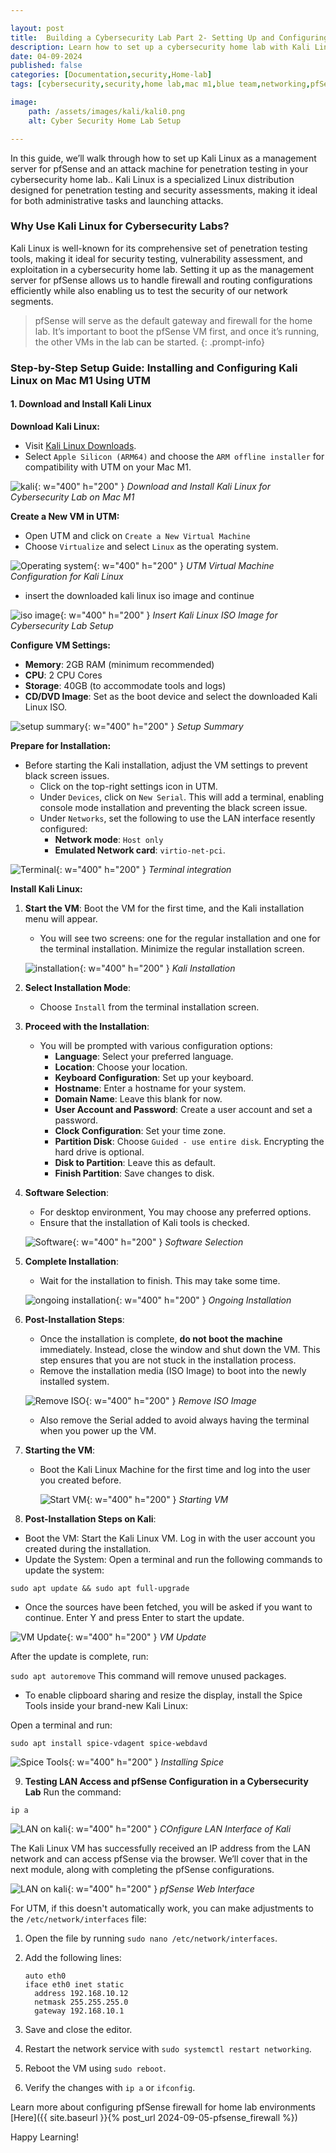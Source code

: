 ```yaml
---

layout: post
title:  Building a Cybersecurity Lab Part 2- Setting Up and Configuring Kali Linux with pfSense
description: Learn how to set up a cybersecurity home lab with Kali Linux as a management server for pfSense. Step-by-step guide for Mac M1 users using UTM.
date: 04-09-2024
published: false 
categories: [Documentation,security,Home-lab]
tags: [cybersecurity,security,home lab,mac m1,blue team,networking,pfSense]

image: 
    path: /assets/images/kali/kali0.png
    alt: Cyber Security Home Lab Setup

---
```


In this guide, we’ll walk through how to set up Kali Linux as a management server for pfSense and an attack machine for penetration testing in your cybersecurity home lab.. Kali Linux is a specialized Linux distribution designed for penetration testing and security assessments, making it ideal for both administrative tasks and launching attacks.

### Why Use Kali Linux for Cybersecurity Labs?

Kali Linux is well-known for its comprehensive set of penetration testing tools, making it ideal for security testing, vulnerability assessment, and exploitation in a cybersecurity home lab. Setting it up as the management server for pfSense allows us to handle firewall and routing configurations efficiently while also enabling us to test the security of our network segments.

>pfSense will serve as the default gateway and firewall for the home lab. It’s important to boot the pfSense VM first, and once it’s running, the other VMs in the lab can be started.
{: .prompt-info} 


### Step-by-Step Setup Guide: Installing and Configuring Kali Linux on Mac M1 Using UTM

#### 1. Download and Install Kali Linux

**Download Kali Linux:**
- Visit [Kali Linux Downloads](https://www.kali.org/get-kali/#kali-installer-images).
- Select `Apple Silicon (ARM64)` and choose the `ARM offline installer` for compatibility with UTM on your Mac M1.

![kali](/assets/images/kali/kali1.png){: w="400" h="200" }
_Download and Install Kali Linux for Cybersecurity Lab on Mac M1_

**Create a New VM in UTM:**
- Open UTM and click on `Create a New Virtual Machine`
- Choose `Virtualize` and select `Linux` as the operating system.

![Operating system](/assets/images/kali/kali2.png){: w="400" h="200" }
_UTM Virtual Machine Configuration for Kali Linux_

- insert the downloaded kali linux iso image and continue 

![iso image](/assets/images/kali/kali3.png){: w="400" h="200" }
_Insert Kali Linux ISO Image for Cybersecurity Lab Setup_

**Configure VM Settings:**
- **Memory**: 2GB RAM (minimum recommended)
- **CPU**: 2 CPU Cores
- **Storage**: 40GB (to accommodate tools and logs)
- **CD/DVD Image**: Set as the boot device and select the downloaded Kali Linux ISO.

![setup summary](/assets/images/kali/kali4.png){: w="400" h="200" }
_Setup Summary_

**Prepare for Installation:**
- Before starting the Kali installation, adjust the VM settings to prevent black screen issues. 
  - Click on the top-right settings icon in UTM.
  - Under `Devices`, click on `New Serial`. This will add a terminal, enabling console mode installation and preventing the black screen issue.
  - Under `Networks`, set the following to use the LAN interface resently configured:
    - **Network mode**: `Host only`
    - **Emulated Network card**: `virtio-net-pci`. 

![Terminal](/assets/images/kali/kali5.png){: w="400" h="200" }
_Terminal integration_


**Install Kali Linux:**
1. **Start the VM**: Boot the VM for the first time, and the Kali installation menu will appear.
   - You will see two screens: one for the regular installation and one for the terminal installation. Minimize the regular installation screen.

   ![installation ](/assets/images/kali/kali6.png){: w="400" h="200" }
    _Kali Installation_

2. **Select Installation Mode**:
   - Choose `Install` from the terminal installation screen.

3. **Proceed with the Installation**:
   - You will be prompted with various configuration options:
     - **Language**: Select your preferred language.
     - **Location**: Choose your location.
     - **Keyboard Configuration**: Set up your keyboard.
     - **Hostname**: Enter a hostname for your system.
     - **Domain Name**: Leave this blank for now.
     - **User Account and Password**: Create a user account and set a password.
     - **Clock Configuration**: Set your time zone.
     - **Partition Disk**: Choose `Guided - use entire disk`. Encrypting the hard drive is optional.
     - **Disk to Partition**: Leave this as default.
     - **Finish Partition**: Save changes to disk.

4. **Software Selection**:
   - For desktop environment, You may choose any preferred options.
   - Ensure that the installation of Kali tools is checked.

    ![Software](/assets/images/kali/kali7.png){: w="400" h="200" }
    _Software Selection_

5. **Complete Installation**:

   - Wait for the installation to finish. This may take some time.

    ![ongoing installation](/assets/images/kali/kali8.png){: w="400" h="200" }
    _Ongoing Installation_


6. **Post-Installation Steps**:
   - Once the installation is complete, **do not boot the machine** immediately. Instead, close the window and shut down the VM. This step ensures that you are not stuck in the installation process.
   - Remove the installation media (ISO Image) to boot into the newly installed system.

   ![Remove ISO](/assets/images/kali/kali9.png){: w="400" h="200" }
    _Remove ISO Image_

   - Also remove the Serial added to avoid always having the terminal when you power up the VM.

7. **Starting the VM**:
   - Boot the Kali Linux Machine for the first time and log into the user you created before.

     ![Start VM](/assets/images/kali/kali10.png){: w="400" h="200" }
    _Starting VM_

8. **Post-Installation Steps on Kali**:
- Boot the VM: Start the Kali Linux VM. Log in with the user account you created during the installation.
- Update the System: Open a terminal and run the following commands to update the system:

`sudo apt update && sudo apt full-upgrade`

- Once the sources have been fetched, you will be asked if you want to continue. Enter Y and press Enter to start the update.

 ![VM Update](/assets/images/kali/kali11.png){: w="400" h="200" }
    _VM Update_

After the update is complete, run:

`sudo apt autoremove`
This command will remove unused packages.

- To enable clipboard sharing and resize the display, install the Spice Tools inside your brand-new Kali Linux:

Open a terminal and run:

`sudo apt install spice-vdagent spice-webdavd`

 ![Spice Tools](/assets/images/kali/kali12.png){: w="400" h="200" }
    _Installing Spice_

9. **Testing LAN Access and pfSense Configuration in a Cybersecurity Lab**
Run the command: 

`ip a`

 ![LAN on kali](/assets/images/kali/kali13.png){: w="400" h="200" }
    _COnfigure LAN Interface of Kali_

 The Kali Linux VM has successfully received an IP address from the LAN network and can access pfSense via the browser. We’ll cover that in the next module, along with completing the pfSense configurations.


 ![LAN on kali](/assets/images/kali/kali14.png){: w="400" h="200" }
    _pfSense Web Interface_


For UTM, if this doesn't automatically work, you can make adjustments to the `/etc/network/interfaces` file:

1. Open the file by running `sudo nano /etc/network/interfaces`.
2. Add the following lines:

   ```
   auto eth0
   iface eth0 inet static
     address 192.168.10.12
     netmask 255.255.255.0
     gateway 192.168.10.1
   ```

3. Save and close the editor.
4. Restart the network service with `sudo systemctl restart networking`.
5. Reboot the VM using `sudo reboot`.
6. Verify the changes with `ip a` or `ifconfig`.

Learn more about configuring pfSense firewall for home lab environments [Here]({{ site.baseurl }}{% post_url 2024-09-05-pfsense_firewall %})

Happy Learning!